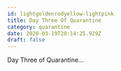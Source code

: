 ```yaml
---
id: lightgoldenrodyellow-lightpink
title: Day Three Of Quarantine
category: quarantine
date: 2020-03-19T20:14:25.929Z
draft: false
---
```


Day Three of Quarantine...